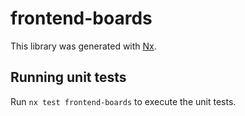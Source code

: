 # frontend-boards

This library was generated with [Nx](https://nx.dev).

## Running unit tests

Run `nx test frontend-boards` to execute the unit tests.
